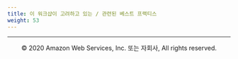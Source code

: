 ```yaml
---
title: 이 워크샵이 고려하고 있는 / 관련된 베스트 프랙티스
weight: 53
---
```




---
<p align="center">
© 2020 Amazon Web Services, Inc. 또는 자회사, All rights reserved.
</p>
